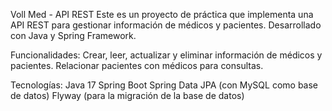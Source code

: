 Voll Med - API REST
Este es un proyecto de práctica que implementa una API REST para gestionar información de médicos y pacientes. Desarrollado con Java y Spring Framework.

Funcionalidades:
Crear, leer, actualizar y eliminar información de médicos y pacientes. 
Relacionar pacientes con médicos para consultas.

Tecnologías:
Java 17
Spring Boot
Spring Data JPA (con MySQL como base de datos)
Flyway (para la migración de la base de datos)

